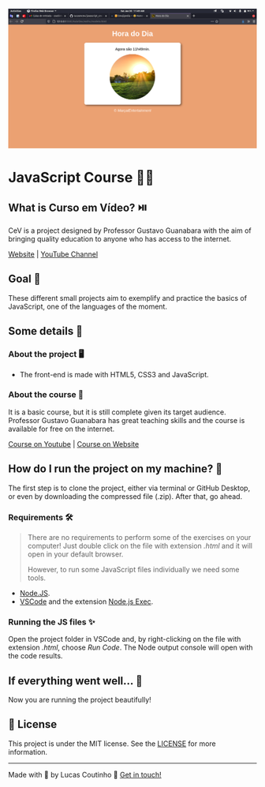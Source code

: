 
![What's time is it with JS](readme-images/cover.png)
# JavaScript Course :man_technologist:

## What is Curso em Vídeo? ​:play_or_pause_button:​

CeV is a project designed by Professor Gustavo Guanabara with the aim of bringing quality education to anyone who has access to the internet.

[Website](https://www.cursoemvideo.com/) | [YouTube Channel](https://www.youtube.com/user/cursosemvideo)

## Goal :dart:

These different small projects aim to exemplify and practice the basics of JavaScript, one of the languages of the moment.

## Some details :scroll:

### About the project :desktop_computer:

- The front-end is made with HTML5, CSS3 and JavaScript.

### About the course :book:

It is a basic course, but it is still complete given its target audience. Professor Gustavo Guanabara has great teaching skills and the course is available for free on the internet.

[Course on Youtube](https://www.youtube.com/playlist?list=PLHz_AreHm4dlsK3Nr9GVvXCbpQyHQl1o1) | [Course on Website](https://www.cursoemvideo.com/course/javascript/)

## How do I run the project on my machine? :thinking:

The first step is to clone the project, either via terminal or GitHub Desktop, or even by downloading the compressed file (.zip). After that, go ahead.

### Requirements :hammer_and_wrench:

> There are no requirements to perform some of the exercises on your computer! Just double click on the file with extension *.html* and it will open in your default browser.
>
> However, to run some JavaScript files individually we need some tools.

- [Node.JS](https://nodejs.org/).
- [VSCode](https://code.visualstudio.com/) and the extension [Node.js Exec](https://marketplace.visualstudio.com/items?itemName=miramac.vscode-exec-node).

### Running the JS files :sparkles:

Open the project folder in VSCode and, by right-clicking on the file with extension *.html*, choose *Run Code*. The Node output console will open with the code results.

## If everything went well... :tada:

Now you are running the project beautifully!

## :memo: License

This project is under the MIT license. See the [LICENSE](LICENSE) for more information.

---

Made with :yellow_heart: by Lucas Coutinho :wave: [Get in touch!](https://www.linkedin.com/in/lucasmc64/)